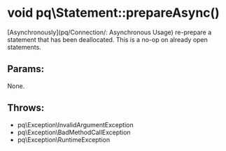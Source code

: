 # void pq\Statement::prepareAsync()

[Asynchronously](pq/Connection/: Asynchronous Usage) re-prepare a statement that has been
deallocated. This is a no-op on already open statements.

## Params:

None.

## Throws:

* pq\Exception\InvalidArgumentException
* pq\Exception\BadMethodCallException
* pq\Exception\RuntimeException

